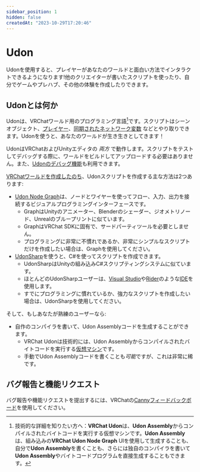 ```yaml
---
sidebar_position: 1
hidden: false
createdAt: "2023-10-29T17:20:46"
---
```

# Udon

Udonを使用すると、プレイヤーがあなたのワールドと面白い方法でインタラクトできるようになります!他のクリエイターが書いたスクリプトを使ったり、自分でゲームやプレハブ、その他の体験を作成したりできます。

## Udonとは何か
Udonは、VRChatワールド用のプログラミング言語[^1]です。スクリプトはシーンオブジェクト、[プレイヤー](./players)、[同期されたネットワーク変数](./networking) などとやり取りできます。Udonを使うと、あなたのワールドが生き生きとしてきます！

UdonはVRChatおよびUnityエディタの *両方* で動作します。スクリプトをテストしてデバッグする際に、ワールドをビルドしてアップロードする必要はありません。また、[Udonのデバッグ機能](debugging-udon-projects)も利用できます。

[VRChatワールドを作成したのち](/sdk/)、Udonスクリプトを作成する主な方法は2つあります:
- [Udon Node Graph](./graph)は、ノードとワイヤーを使ってフロー、入力、出力を接続するビジュアルプログラミングインターフェースです。
	- GraphはUnityのアニメーター、Blenderのシェーダー、ジオメトリノード、Unrealのブループリントに似ています。
	- GraphはVRChat SDKに固有で、サードパーティツールを必要としません。
	- プログラミングに非常に不慣れであるか、非常にシンプルなスクリプトだけを作成したい場合は、Graphを使用してください。
- [UdonSharp](./udonsharp)を使うと、C#を使ってスクリプトを作成できます。
	- UdonSharpはUnityの組み込みC#スクリプティングシステムに似ています。
	- ほとんどのUdonSharpユーザーは、[Visual Studio](https://visualstudio.microsoft.com/vs/unity-tools/)や[Rider](https://www.jetbrains.com/rider/)のような[IDE](https://ja.wikipedia.org/wiki/Integrated_development_environment)を使用します。
	- すでにプログラミングに慣れているか、強力なスクリプトを作成したい場合は、UdonSharpを使用してください。

そして、もしあなたが熟練のユーザーなら:

- 自作のコンパイラを書いて、Udon Assemblyコードを生成することができます。
	- VRChat Udonは技術的には、Udon Assemblyからコンパイルされたバイトコードを実行する[仮想マシン](https://ja.wikipedia.org/wiki/Virtual_machine)です。
	- 手動でUdon Assemblyコードを書くことも*可能*ですが、これは非常に稀です。

## バグ報告と機能リクエスト
バグ報告や機能リクエストを提出するには、VRChatの[Cannyフィードバックボード](https://vrchat.canny.io/udon)を使用してください。

[^1]: 技術的な詳細を知りたい方へ：**VRChat Udon**は、**Udon Assembly**からコンパイルされたバイトコードを実行する仮想マシンです。**Udon Assembly**は、組み込みの**VRChat Udon Node Graph** UIを使用して生成することも、自分で**Udon Assembly**を書くことも、さらには独自のコンパイラを書いて**Udon Assembly**やバイトコードプログラムを直接生成することもできます。

